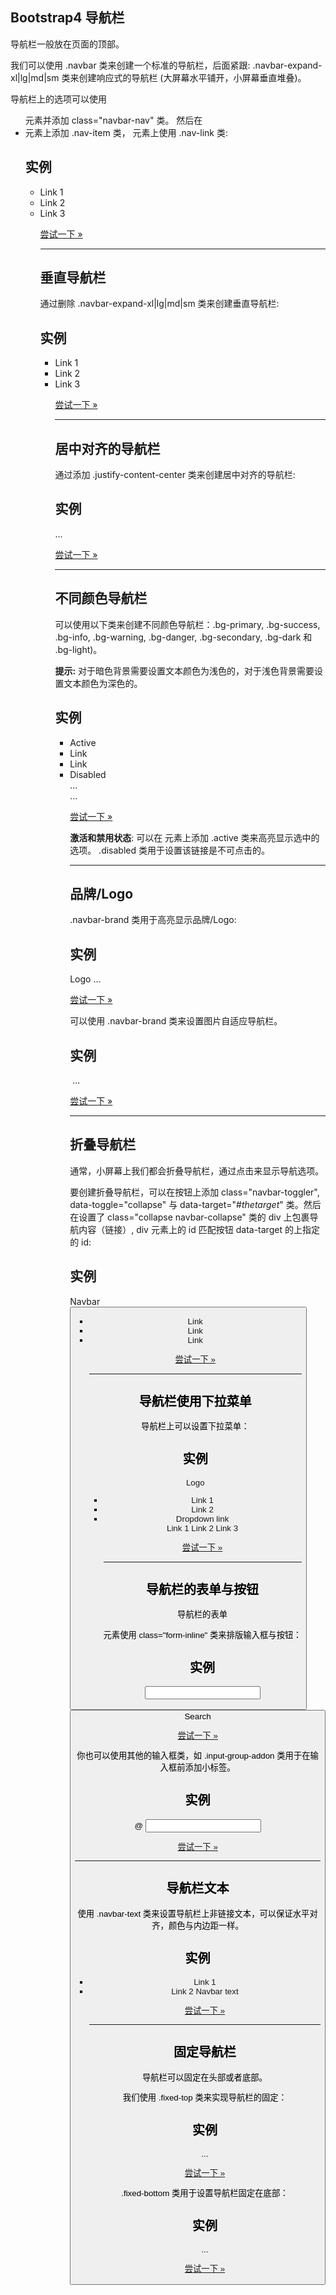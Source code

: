 ## Bootstrap4 导航栏

导航栏一般放在页面的顶部。

我们可以使用 .navbar 类来创建一个标准的导航栏，后面紧跟: .navbar-expand-xl|lg|md|sm 类来创建响应式的导航栏 (大屏幕水平铺开，小屏幕垂直堆叠)。

导航栏上的选项可以使用 <ul> 元素并添加 class="navbar-nav" 类。 然后在 <li> 元素上添加 .nav-item 类， <a> 元素上使用 .nav-link 类:

## 实例

<!-- 小屏幕上水平导航栏会切换为垂直的 \--> <nav class\="navbar navbar-expand-sm bg-light"\> <!-- Links \--> <ul class\="navbar-nav"\> <li class\="nav-item"\> <a class\="nav-link" href\="#"\>Link 1</a\> </li\> <li class\="nav-item"\> <a class\="nav-link" href\="#"\>Link 2</a\> </li\> <li class\="nav-item"\> <a class\="nav-link" href\="#"\>Link 3</a\> </li\> </ul\> </nav\>

[尝试一下 »](https://www.runoob.com/try/try2.php?filename=trybs4_navbar)

* * *

## 垂直导航栏

通过删除 .navbar-expand-xl|lg|md|sm 类来创建垂直导航栏:

## 实例

<!-- 垂直导航栏 \--> <nav class\="navbar bg-light"\> <!-- Links \--> <ul class\="navbar-nav"\> <li class\="nav-item"\> <a class\="nav-link" href\="#"\>Link 1</a\> </li\> <li class\="nav-item"\> <a class\="nav-link" href\="#"\>Link 2</a\> </li\> <li class\="nav-item"\> <a class\="nav-link" href\="#"\>Link 3</a\> </li\> </ul\> </nav\>

[尝试一下 »](https://www.runoob.com/try/try2.php?filename=trybs4_navbar_vertical)

* * *

## 居中对齐的导航栏

通过添加 .justify-content-center 类来创建居中对齐的导航栏:

## 实例

<nav class\="navbar navbar-expand-sm bg-light justify-content-center"\> ... </nav\>

[尝试一下 »](https://www.runoob.com/try/try2.php?filename=trybs4_navbar_centered)

* * *

## 不同颜色导航栏

可以使用以下类来创建不同颜色导航栏：.bg-primary, .bg-success, .bg-info, .bg-warning, .bg-danger, .bg-secondary, .bg-dark 和 .bg-light)。

**提示:** 对于暗色背景需要设置文本颜色为浅色的，对于浅色背景需要设置文本颜色为深色的。

## 实例

<!-- 灰底黑字 \--> <nav class\="navbar navbar-expand-sm bg-light navbar-light"\> <ul class\="navbar-nav"\> <li class\="nav-item active"\> <a class\="nav-link" href\="#"\>Active</a\> </li\> <li class\="nav-item"\> <a class\="nav-link" href\="#"\>Link</a\> </li\> <li class\="nav-item"\> <a class\="nav-link" href\="#"\>Link</a\> </li\> <li class\="nav-item"\> <a class\="nav-link disabled" href\="#"\>Disabled</a\> </li\> </ul\> </nav\> <!-- 黑底白字 \--> <nav class\="navbar navbar-expand-sm bg-dark navbar-dark"\>...</nav\> <!-- 蓝底白字 \--> <nav class\="navbar navbar-expand-sm bg-primary navbar-dark"\>...</nav\>

[尝试一下 »](https://www.runoob.com/try/try2.php?filename=trybs4_navbar_color)

**激活和禁用状态**: 可以在 <a> 元素上添加 .active 类来高亮显示选中的选项。 .disabled 类用于设置该链接是不可点击的。

* * *

## 品牌/Logo

.navbar-brand 类用于高亮显示品牌/Logo:

## 实例

<nav class\="navbar navbar-expand-sm bg-dark navbar-dark"\> <a class\="navbar-brand" href\="#"\>Logo</a\> ... </nav\>

[尝试一下 »](https://www.runoob.com/try/try2.php?filename=trybs4_navbar_brand)

可以使用 .navbar-brand 类来设置图片自适应导航栏。

## 实例

<nav class\="navbar navbar-expand-sm bg-dark navbar-dark"\> <a class\="navbar-brand" href\="#"\> <img src\="bird.jpg" alt\="Logo" style\="width:40px;"\> </a\> ... </nav\>

[尝试一下 »](https://www.runoob.com/try/try2.php?filename=trybs4_navbar_brand2)

* * *

## 折叠导航栏

通常，小屏幕上我们都会折叠导航栏，通过点击来显示导航选项。

要创建折叠导航栏，可以在按钮上添加 class="navbar-toggler", data-toggle="collapse" 与 data-target="#*thetarget*" 类。然后在设置了 class="collapse navbar-collapse" 类的 div 上包裹导航内容（链接）, div 元素上的 id 匹配按钮 data-target 的上指定的 id:

## 实例

<nav class\="navbar navbar-expand-md bg-dark navbar-dark"\> <!-- Brand \--> <a class\="navbar-brand" href\="#"\>Navbar</a\> <!-- Toggler/collapsibe Button \--> <button class\="navbar-toggler" type\="button" data-toggle\="collapse" data-target\="#collapsibleNavbar"\> <span class\="navbar-toggler-icon"\></span\> </button\> <!-- Navbar links \--> <div class\="collapse navbar-collapse" id\="collapsibleNavbar"\> <ul class\="navbar-nav"\> <li class\="nav-item"\> <a class\="nav-link" href\="#"\>Link</a\> </li\> <li class\="nav-item"\> <a class\="nav-link" href\="#"\>Link</a\> </li\> <li class\="nav-item"\> <a class\="nav-link" href\="#"\>Link</a\> </li\> </ul\> </div\> </nav\>

[尝试一下 »](https://www.runoob.com/try/try.php?filename=trybs4_navbar_collapse)

* * *

## 导航栏使用下拉菜单

导航栏上可以设置下拉菜单：

## 实例

<nav class\="navbar navbar-expand-sm bg-dark navbar-dark"\> <!-- Brand \--> <a class\="navbar-brand" href\="#"\>Logo</a\> <!-- Links \--> <ul class\="navbar-nav"\> <li class\="nav-item"\> <a class\="nav-link" href\="#"\>Link 1</a\> </li\> <li class\="nav-item"\> <a class\="nav-link" href\="#"\>Link 2</a\> </li\> <!-- Dropdown \--> <li class\="nav-item dropdown"\> <a class\="nav-link dropdown-toggle" href\="#" id\="navbardrop" data-toggle\="dropdown"\> Dropdown link </a\> <div class\="dropdown-menu"\> <a class\="dropdown-item" href\="#"\>Link 1</a\> <a class\="dropdown-item" href\="#"\>Link 2</a\> <a class\="dropdown-item" href\="#"\>Link 3</a\> </div\> </li\> </ul\> </nav\>

[尝试一下 »](https://www.runoob.com/try/try2.php?filename=trybs4_navbar_dropdown)

* * *

## 导航栏的表单与按钮

导航栏的表单 <form> 元素使用 class="form-inline" 类来排版输入框与按钮：

## 实例

<nav class\="navbar navbar-expand-sm bg-dark navbar-dark"\> <form class\="form-inline"\> <input class\="form-control" type\="text" placeholder\="Search"\> <button class\="btn btn-success" type\="submit"\>Search</button\> </form\> </nav\>

[尝试一下 »](https://www.runoob.com/try/try2.php?filename=trybs4_navbar_form)

你也可以使用其他的输入框类，如 .input-group-addon 类用于在输入框前添加小标签。

## 实例

<nav class\="navbar navbar-expand-sm bg-dark navbar-dark"\> <form class\="form-inline" action\="/action\_page.php"\> <div class\="input-group"\> <div class\="input-group-prepend"\> <span class\="input-group-text"\>@</span\> </div\> <input type\="text" class\="form-control" placeholder\="Username"\> </div\> </form\> </nav\>

[尝试一下 »](https://www.runoob.com/try/try2.php?filename=trybs4_navbar_form_addon)

* * *

## 导航栏文本

使用 .navbar-text 类来设置导航栏上非链接文本，可以保证水平对齐，颜色与内边距一样。

## 实例

<nav class\="navbar navbar-expand-sm bg-dark navbar-dark"\> <!-- Links \--> <ul class\="navbar-nav"\> <li class\="nav-item"\> <a class\="nav-link" href\="#"\>Link 1</a\> </li\> <li class\="nav-item"\> <a class\="nav-link" href\="#"\>Link 2</a\> </li\> </ul\> <!-- Navbar text\--> <span class\="navbar-text"\> Navbar text </span\> </nav\>

[尝试一下 »](https://www.runoob.com/try/try2.php?filename=trybs4_navbar_text)

* * *

## 固定导航栏

导航栏可以固定在头部或者底部。

我们使用 .fixed-top 类来实现导航栏的固定：

## 实例

<nav class\="navbar navbar-expand-sm bg-dark navbar-dark fixed-top"\> ... </nav\>

[尝试一下 »](https://www.runoob.com/try/try2.php?filename=trybs4_navbar_fixed)

.fixed-bottom 类用于设置导航栏固定在底部：

## 实例

<nav class\="navbar navbar-expand-sm bg-dark navbar-dark fixed-bottom"\> ... </nav\>

[尝试一下 »](https://www.runoob.com/try/try2.php?filename=trybs4_navbar_fixed_bottom)